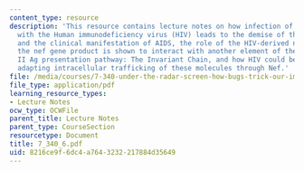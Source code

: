 ```yaml
---
content_type: resource
description: 'This resource contains lecture notes on how infection of CD4+ T cells
  with the Human immunodeficiency virus (HIV) leads to the demise of the immune system
  and the clinical manifestation of AIDS, the role of the HIV-derived nef gene, how
  the nef gene product is shown to interact with another element of the MHC class
  II Ag presentation pathway: The Invariant Chain, and how HIV could benefit from
  adapting intracellular trafficking of these molecules through Nef.'
file: /media/courses/7-340-under-the-radar-screen-how-bugs-trick-our-immune-defenses-spring-2007/8216ce9f6dc4a7643232217884d35649_7_340_6.pdf
file_type: application/pdf
learning_resource_types:
- Lecture Notes
ocw_type: OCWFile
parent_title: Lecture Notes
parent_type: CourseSection
resourcetype: Document
title: 7_340_6.pdf
uid: 8216ce9f-6dc4-a764-3232-217884d35649
---
```

